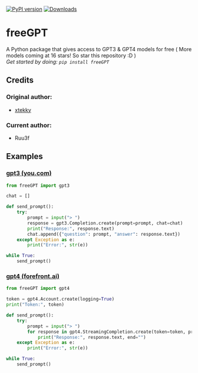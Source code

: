 [![PyPI version](https://badge.fury.io/py/freeGPT.svg)](https://badge.fury.io/py/freeGPT)
[![Downloads](https://static.pepy.tech/personalized-badge/freeGPT?period=month&units=international_system&left_color=grey&right_color=brightgreen&left_text=Downloads)](https://pepy.tech/project/freeGPT)
# freeGPT
A Python package that gives access to GPT3 &amp; GPT4 models for free ( More models coming at 16 stars! So star this repository :D )
<br>
*Get started by doing: `pip install freeGPT`*
## Credits

### Original author:
* [xtekky](https://github.com/xtekky)
### Current author:
* Ruu3f

## Examples
### [gpt3 (you.com)](https://you.com)
```python
from freeGPT import gpt3

chat = []

def send_prompt():
    try:
        prompt = input("> ")
        response = gpt3.Completion.create(prompt=prompt, chat=chat)
        print("Response:", response.text)
        chat.append({"question": prompt, "answer": response.text})
    except Exception as e:
        print("Error:", str(e))

while True:
    send_prompt()
```
### [gpt4 (forefront.ai)](https://forefront.ai)
```python
from freeGPT import gpt4

token = gpt4.Account.create(logging=True)
print("Token:", token) 

def send_prompt():
    try:
        prompt = input("> ")
        for response in gpt4.StreamingCompletion.create(token=token, prompt=prompt, model="gpt-4"):
            print("Response:", response.text, end="")
    except Exception as e:
        print("Error:", str(e))

while True:
    send_prompt()
```
